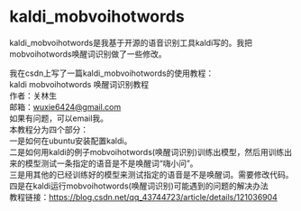 # kaldi_mobvoihotwords
kaldi_mobvoihotwords是我基于开源的语音识别工具kaldi写的。我把mobvoihotwords唤醒词识别做了一些修改。  
  
我在csdn上写了一篇kaldi_mobvoihotwords的使用教程：      
kaldi mobvoihotwords 唤醒词识别教程  
作者：关林生  
邮箱：wuxie6424@gmail.com  
如果有问题，可以email我。  
本教程分为四个部分：  
一是如何在ubuntu安装配置kaldi。  
二是如何用kaldi的例子mobvoihotwords(唤醒词识别)训练出模型，然后用训练出来的模型测试一条指定的语音是不是唤醒词“嗨小问”。  
三是用其他的已经训练好的模型来测试指定的语音是不是唤醒词。需要修改代码。  
四是在kaldi运行mobvoihotwords(唤醒词识别)可能遇到的问题的解决办法  
教程链接：https://blog.csdn.net/qq_43744723/article/details/121036904  

